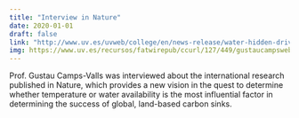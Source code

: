 ```yaml
---
title: "Interview in Nature"
date: 2020-01-01
draft: false
link: "http://www.uv.es/uvweb/college/en/news-release/water-hidden-driver-earth-s-carbon-cycle-1285846070123/Noticia.html?id=1285993414059"
img: https://www.uv.es/recursos/fatwirepub/ccurl/127/449/gustaucampsweb.jpg
---
```


Prof. Gustau Camps-Valls was interviewed about the international research published in Nature, which provides a new vision in the quest to determine whether temperature or water availability is the most influential factor in determining the success of global, land-based carbon sinks.
